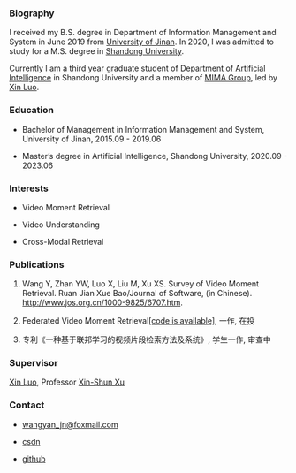 ### Biography

I received my B.S. degree in Department of Information Management and System in June 2019 from [University of Jinan](https://www.ujn.edu.cn/). In 2020, I was admitted to study for a M.S. degree in [Shandong University](https://www.sdu.edu.cn/).

Currently I am a third year graduate student of [Department of Artificial Intelligence](https://www.sc.sdu.edu.cn/) in Shandong University and a member of [MIMA Group](http://mima.sdu.edu.cn/), led by [Xin Luo](https://faculty.sdu.edu.cn/luoxin/zh_CN/index.htm).

### Education

* Bachelor of Management in Information Management and System, University of Jinan, 2015.09 - 2019.06

* Master’s degree in Artificial Intelligence, Shandong University, 2020.09 - 2023.06

### Interests

* Video Moment Retrieval

* Video Understanding

* Cross-Modal Retrieval

### Publications

1. Wang Y, Zhan YW, Luo X, Liu M, Xu XS. Survey of Video Moment Retrieval. Ruan Jian Xue Bao/Journal of Software, (in Chinese). http://www.jos.org.cn/1000-9825/6707.htm. 

2. Federated Video Moment Retrieval[[code is available]](https://github.com/YasmineXXX/vmr_fl), 一作, 在投

3. 专利《一种基于联邦学习的视频片段检索方法及系统》, 学生一作, 审查中

### Supervisor

[Xin Luo](https://faculty.sdu.edu.cn/luoxin/zh_CN/index.htm), Professor [Xin-Shun Xu](https://www.sc.sdu.edu.cn/info/1044/2253.htm)

### Contact

* wangyan_jn@foxmail.com

* [csdn](https://blog.csdn.net/YasmineC?spm=1001.2101.3001.5343)

* [github](https://github.com/YasmineXXX)
